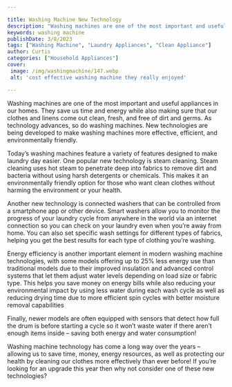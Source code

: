 ```yaml
---

title: Washing Machine New Technology
description: "Washing machines are one of the most important and useful appliances in our homes. They save us time and energy while also making ...learn more about it now"
keywords: washing machine
publishDate: 3/8/2023
tags: ["Washing Machine", "Laundry Appliances", "Clean Appliance"]
author: Curtis
categories: ["Household Appliances"]
cover: 
 image: /img/washingmachine/147.webp
 alt: 'cost effective washing machine they really enjoyed'

---
```


Washing machines are one of the most important and useful appliances in our homes. They save us time and energy while also making sure that our clothes and linens come out clean, fresh, and free of dirt and germs. As technology advances, so do washing machines. New technologies are being developed to make washing machines more effective, efficient, and environmentally friendly.

Today’s washing machines feature a variety of features designed to make laundry day easier. One popular new technology is steam cleaning. Steam cleaning uses hot steam to penetrate deep into fabrics to remove dirt and bacteria without using harsh detergents or chemicals. This makes it an environmentally friendly option for those who want clean clothes without harming the environment or your health.

Another new technology is connected washers that can be controlled from a smartphone app or other device. Smart washers allow you to monitor the progress of your laundry cycle from anywhere in the world via an internet connection so you can check on your laundry even when you’re away from home. You can also set specific wash settings for different types of fabrics, helping you get the best results for each type of clothing you’re washing.

Energy efficiency is another important element in modern washing machine technologies, with some models offering up to 25% less energy use than traditional models due to their improved insulation and advanced control systems that let them adjust water levels depending on load size or fabric type. This helps you save money on energy bills while also reducing your environmental impact by using less water during each wash cycle as well as reducing drying time due to more efficient spin cycles with better moisture removal capabilities 

Finally, newer models are often equipped with sensors that detect how full the drum is before starting a cycle so it won’t waste water if there aren’t enough items inside – saving both energy and water consumption! 

 Washing machine technology has come a long way over the years – allowing us to save time, money, energy resources, as well as protecting our health by cleaning our clothes more effectively than ever before! If you’re looking for an upgrade this year then why not consider one of these new technologies?
